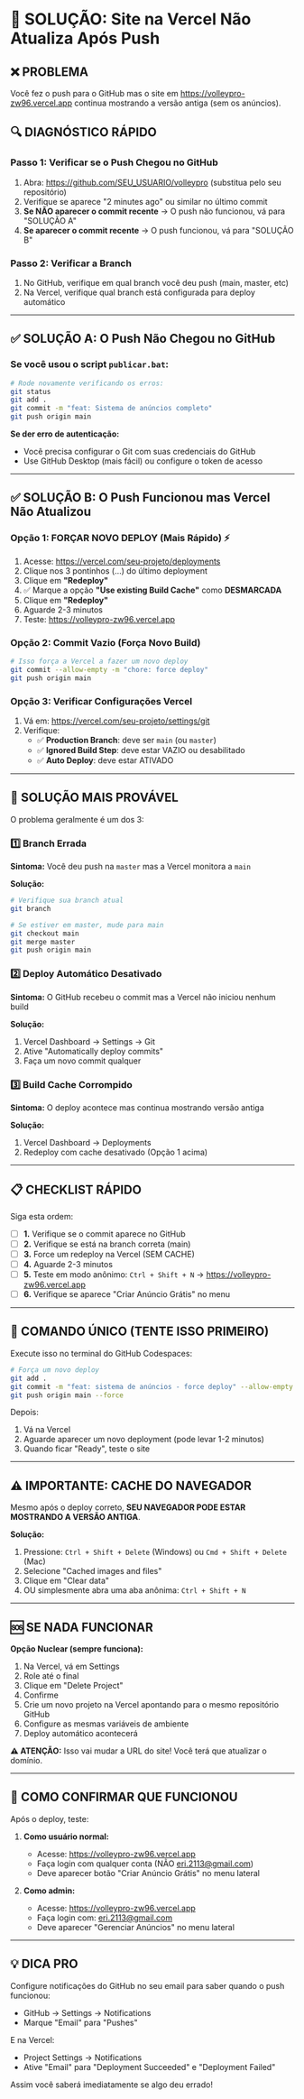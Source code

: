 # 🚨 SOLUÇÃO: Site na Vercel Não Atualiza Após Push

## ❌ PROBLEMA
Você fez o push para o GitHub mas o site em https://volleypro-zw96.vercel.app continua mostrando a versão antiga (sem os anúncios).

## 🔍 DIAGNÓSTICO RÁPIDO

### Passo 1: Verificar se o Push Chegou no GitHub
1. Abra: https://github.com/SEU_USUARIO/volleypro (substitua pelo seu repositório)
2. Verifique se aparece "2 minutes ago" ou similar no último commit
3. **Se NÃO aparecer o commit recente** → O push não funcionou, vá para "SOLUÇÃO A"
4. **Se aparecer o commit recente** → O push funcionou, vá para "SOLUÇÃO B"

### Passo 2: Verificar a Branch
1. No GitHub, verifique em qual branch você deu push (main, master, etc)
2. Na Vercel, verifique qual branch está configurada para deploy automático

---

## ✅ SOLUÇÃO A: O Push Não Chegou no GitHub

### Se você usou o script `publicar.bat`:

```bash
# Rode novamente verificando os erros:
git status
git add .
git commit -m "feat: Sistema de anúncios completo"
git push origin main
```

**Se der erro de autenticação:**
- Você precisa configurar o Git com suas credenciais do GitHub
- Use GitHub Desktop (mais fácil) ou configure o token de acesso

---

## ✅ SOLUÇÃO B: O Push Funcionou mas Vercel Não Atualizou

### Opção 1: FORÇAR NOVO DEPLOY (Mais Rápido) ⚡

1. Acesse: https://vercel.com/seu-projeto/deployments
2. Clique nos 3 pontinhos (...) do último deployment
3. Clique em **"Redeploy"**
4. ✅ Marque a opção **"Use existing Build Cache"** como **DESMARCADA**
5. Clique em **"Redeploy"**
6. Aguarde 2-3 minutos
7. Teste: https://volleypro-zw96.vercel.app

### Opção 2: Commit Vazio (Força Novo Build)

```bash
# Isso força a Vercel a fazer um novo deploy
git commit --allow-empty -m "chore: force deploy"
git push origin main
```

### Opção 3: Verificar Configurações Vercel

1. Vá em: https://vercel.com/seu-projeto/settings/git
2. Verifique:
   - ✅ **Production Branch**: deve ser `main` (ou `master`)
   - ✅ **Ignored Build Step**: deve estar VAZIO ou desabilitado
   - ✅ **Auto Deploy**: deve estar ATIVADO

---

## 🎯 SOLUÇÃO MAIS PROVÁVEL

O problema geralmente é um dos 3:

### 1️⃣ Branch Errada
**Sintoma:** Você deu push na `master` mas a Vercel monitora a `main`

**Solução:**
```bash
# Verifique sua branch atual
git branch

# Se estiver em master, mude para main
git checkout main
git merge master
git push origin main
```

### 2️⃣ Deploy Automático Desativado
**Sintoma:** O GitHub recebeu o commit mas a Vercel não iniciou nenhum build

**Solução:**
1. Vercel Dashboard → Settings → Git
2. Ative "Automatically deploy commits"
3. Faça um novo commit qualquer

### 3️⃣ Build Cache Corrompido
**Sintoma:** O deploy acontece mas continua mostrando versão antiga

**Solução:**
1. Vercel Dashboard → Deployments
2. Redeploy com cache desativado (Opção 1 acima)

---

## 📋 CHECKLIST RÁPIDO

Siga esta ordem:

- [ ] **1.** Verifique se o commit aparece no GitHub
- [ ] **2.** Verifique se está na branch correta (main)
- [ ] **3.** Force um redeploy na Vercel (SEM CACHE)
- [ ] **4.** Aguarde 2-3 minutos
- [ ] **5.** Teste em modo anônimo: `Ctrl + Shift + N` → https://volleypro-zw96.vercel.app
- [ ] **6.** Verifique se aparece "Criar Anúncio Grátis" no menu

---

## 🔧 COMANDO ÚNICO (TENTE ISSO PRIMEIRO)

Execute isso no terminal do GitHub Codespaces:

```bash
# Força um novo deploy
git add .
git commit -m "feat: sistema de anúncios - force deploy" --allow-empty
git push origin main --force
```

Depois:
1. Vá na Vercel
2. Aguarde aparecer um novo deployment (pode levar 1-2 minutos)
3. Quando ficar "Ready", teste o site

---

## ⚠️ IMPORTANTE: CACHE DO NAVEGADOR

Mesmo após o deploy correto, **SEU NAVEGADOR PODE ESTAR MOSTRANDO A VERSÃO ANTIGA**.

**Solução:**
1. Pressione: `Ctrl + Shift + Delete` (Windows) ou `Cmd + Shift + Delete` (Mac)
2. Selecione "Cached images and files"
3. Clique em "Clear data"
4. OU simplesmente abra uma aba anônima: `Ctrl + Shift + N`

---

## 🆘 SE NADA FUNCIONAR

**Opção Nuclear (sempre funciona):**

1. Na Vercel, vá em Settings
2. Role até o final
3. Clique em "Delete Project"
4. Confirme
5. Crie um novo projeto na Vercel apontando para o mesmo repositório GitHub
6. Configure as mesmas variáveis de ambiente
7. Deploy automático acontecerá

**⚠️ ATENÇÃO:** Isso vai mudar a URL do site! Você terá que atualizar o domínio.

---

## 📱 COMO CONFIRMAR QUE FUNCIONOU

Após o deploy, teste:

1. **Como usuário normal:**
   - Acesse: https://volleypro-zw96.vercel.app
   - Faça login com qualquer conta (NÃO eri.2113@gmail.com)
   - Deve aparecer botão "Criar Anúncio Grátis" no menu lateral

2. **Como admin:**
   - Acesse: https://volleypro-zw96.vercel.app
   - Faça login com: eri.2113@gmail.com
   - Deve aparecer "Gerenciar Anúncios" no menu lateral

---

## 💡 DICA PRO

Configure notificações do GitHub no seu email para saber quando o push funcionou:
- GitHub → Settings → Notifications
- Marque "Email" para "Pushes"

E na Vercel:
- Project Settings → Notifications
- Ative "Email" para "Deployment Succeeded" e "Deployment Failed"

Assim você saberá imediatamente se algo deu errado!
